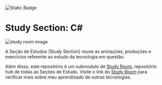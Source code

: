 ![Static Badge](https://img.shields.io/badge/status-on%20going-purple)

# Study Section: C#
![study room image](https://img.freepik.com/free-photo/book-composition-with-open-book_23-2147690555.jpg)

A Seção de Estudos (Study Section) reune as anotações, produções e exercícios referente ao estudo da tecnologia em questão.

Além disso, este repositório é um submodulo de [Study Room](https://github.com/RonanBenitis/studyRoom/tree/main), repositório hub de todas as Seções de Estudo. Visite o link do [Study Room](https://github.com/RonanBenitis/studyRoom/tree/main) para verificar mais sobre meu aprendizado de outras tecnologias.